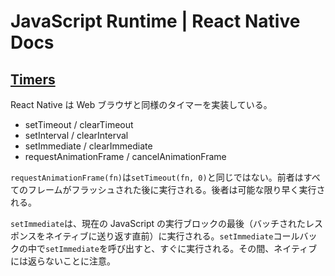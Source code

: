 # JavaScript Runtime | React Native Docs

## [Timers](https://reactnative.dev/docs/timers)

React Native は Web ブラウザと同様のタイマーを実装している。

- setTimeout / clearTimeout
- setInterval / clearInterval
- setImmediate / clearImmediate
- requestAnimationFrame / cancelAnimationFrame

`requestAnimationFrame(fn)`は`setTimeout(fn, 0)`と同じではない。前者はすべてのフレームがフラッシュされた後に実行される。後者は可能な限り早く実行される。

`setImmediate`は、現在の JavaScript の実行ブロックの最後（バッチされたレスポンスをネイティブに送り返す直前）に実行される。`setImmediate`コールバックの中で`setImmediate`を呼び出すと、すぐに実行される。その間、ネイティブには返らないことに注意。
